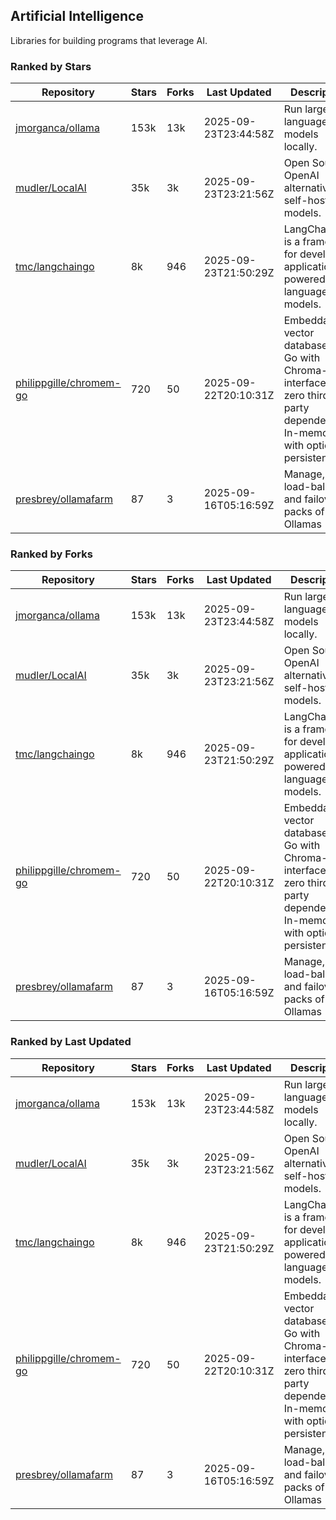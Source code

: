## Artificial Intelligence

Libraries for building programs that leverage AI.

### Ranked by Stars

| Repository | Stars | Forks | Last Updated | Description | 
|------------|-------|-------|--------------|-------------|
| [jmorganca/ollama](https://github.com/jmorganca/ollama) | 153k | 13k | 2025-09-23T23:44:58Z |  Run large language models locally. |
| [mudler/LocalAI](https://github.com/mudler/LocalAI) | 35k | 3k | 2025-09-23T23:21:56Z |  Open Source OpenAI alternative, self-host AI models. |
| [tmc/langchaingo](https://github.com/tmc/langchaingo) | 8k | 946 | 2025-09-23T21:50:29Z |  LangChainGo is a framework for developing applications powered by language models. |
| [philippgille/chromem-go](https://github.com/philippgille/chromem-go) | 720 | 50 | 2025-09-22T20:10:31Z |  Embeddable vector database for Go with Chroma-like interface and zero third-party dependencies. In-memory with optional persistence. |
| [presbrey/ollamafarm](https://github.com/presbrey/ollamafarm) | 87 | 3 | 2025-09-16T05:16:59Z |  Manage, load-balance, and failover packs of Ollamas |

### Ranked by Forks

| Repository | Stars | Forks | Last Updated | Description | 
|------------|-------|-------|--------------|-------------|
| [jmorganca/ollama](https://github.com/jmorganca/ollama) | 153k | 13k | 2025-09-23T23:44:58Z |  Run large language models locally. |
| [mudler/LocalAI](https://github.com/mudler/LocalAI) | 35k | 3k | 2025-09-23T23:21:56Z |  Open Source OpenAI alternative, self-host AI models. |
| [tmc/langchaingo](https://github.com/tmc/langchaingo) | 8k | 946 | 2025-09-23T21:50:29Z |  LangChainGo is a framework for developing applications powered by language models. |
| [philippgille/chromem-go](https://github.com/philippgille/chromem-go) | 720 | 50 | 2025-09-22T20:10:31Z |  Embeddable vector database for Go with Chroma-like interface and zero third-party dependencies. In-memory with optional persistence. |
| [presbrey/ollamafarm](https://github.com/presbrey/ollamafarm) | 87 | 3 | 2025-09-16T05:16:59Z |  Manage, load-balance, and failover packs of Ollamas |

### Ranked by Last Updated

| Repository | Stars | Forks | Last Updated | Description | 
|------------|-------|-------|--------------|-------------|
| [jmorganca/ollama](https://github.com/jmorganca/ollama) | 153k | 13k | 2025-09-23T23:44:58Z |  Run large language models locally. |
| [mudler/LocalAI](https://github.com/mudler/LocalAI) | 35k | 3k | 2025-09-23T23:21:56Z |  Open Source OpenAI alternative, self-host AI models. |
| [tmc/langchaingo](https://github.com/tmc/langchaingo) | 8k | 946 | 2025-09-23T21:50:29Z |  LangChainGo is a framework for developing applications powered by language models. |
| [philippgille/chromem-go](https://github.com/philippgille/chromem-go) | 720 | 50 | 2025-09-22T20:10:31Z |  Embeddable vector database for Go with Chroma-like interface and zero third-party dependencies. In-memory with optional persistence. |
| [presbrey/ollamafarm](https://github.com/presbrey/ollamafarm) | 87 | 3 | 2025-09-16T05:16:59Z |  Manage, load-balance, and failover packs of Ollamas |

